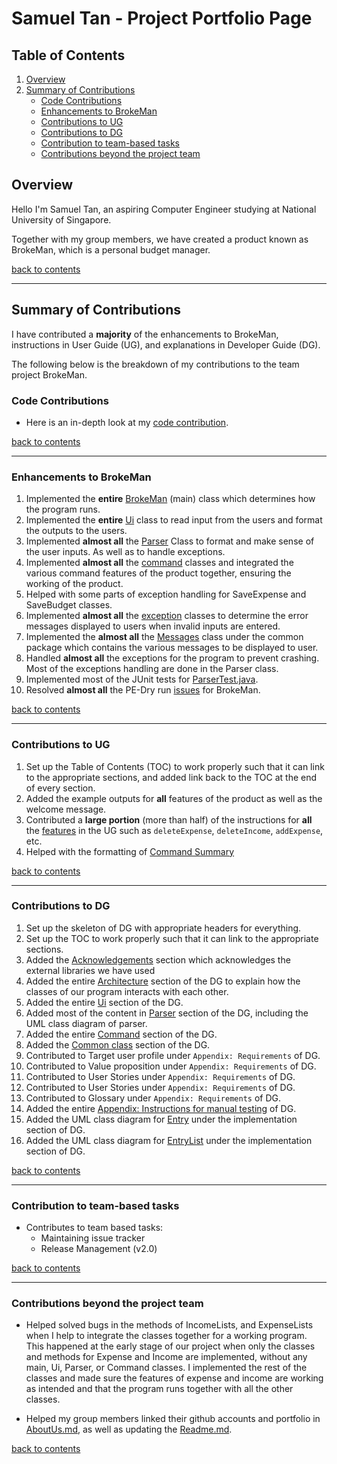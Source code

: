 # Samuel Tan - Project Portfolio Page

## Table of Contents

1. [Overview](#overview)
2. [Summary of Contributions](#summary-of-contributions)
   - [Code Contributions](#code-contributions)
   - [Enhancements to BrokeMan](#enhancements-to-brokeman)
   - [Contributions to UG](#contributions-to-ug)
   - [Contributions to DG](#contributions-to-dg)
   - [Contribution to team-based tasks](#contribution-to-team-based-tasks)
   - [Contributions beyond the project team](#contributions-beyond-the-project-team)

## Overview

Hello I'm Samuel Tan, an aspiring Computer Engineer studying at National University of Singapore.

Together with my group members, we have created a product known as BrokeMan, which is a personal
budget manager. 

[back to contents](#table-of-contents)

---

## Summary of Contributions

I have contributed a **majority** of the enhancements to BrokeMan, instructions in User Guide (UG), and explanations in Developer Guide (DG).

The following below is the breakdown of my contributions to the team project BrokeMan.

### Code Contributions

- Here is an in-depth look at my [code contribution](https://nus-cs2113-ay2223s2.github.io/tp-dashboard/?search=Samueltansw&breakdown=true&sort=groupTitle%20dsc&sortWithin=title&timeframe=commit&mergegroup=&groupSelect=groupByRepos&checkedFileTypes=docs~functional-code~test-code~other&since=2023-02-17&tabOpen=true&tabType=authorship&tabAuthor=Samueltansw&tabRepo=AY2223S2-CS2113-F13-2%2Ftp%5Bmaster%5D&authorshipIsMergeGroup=false&authorshipFileTypes=docs~functional-code~test-code~other&authorshipIsBinaryFileTypeChecked=false&authorshipIsIgnoredFilesChecked=false).

[back to contents](#table-of-contents)

---

### Enhancements to BrokeMan

1. Implemented the **entire** [BrokeMan](https://github.com/AY2223S2-CS2113-F13-2/tp/blob/master/src/main/java/seedu/brokeMan/BrokeMan.java) (main) class which determines how the program runs.
2. Implemented the **entire** [Ui](https://github.com/AY2223S2-CS2113-F13-2/tp/blob/master/src/main/java/seedu/brokeMan/ui/Ui.java) class to read input from the users and format the outputs to the users.
3. Implemented **almost all** the [Parser](https://github.com/AY2223S2-CS2113-F13-2/tp/blob/master/src/main/java/seedu/brokeMan/parser/Parser.java) Class to format and make sense of the user inputs. As well as to handle exceptions.
4. Implemented **almost all** the [command](https://github.com/AY2223S2-CS2113-F13-2/tp/tree/master/src/main/java/seedu/brokeMan/command) classes and integrated the various command features of the product together,
ensuring the working of the product.
5. Helped with some parts of exception handling for SaveExpense and SaveBudget classes.
6. Implemented **almost all** the [exception](https://github.com/AY2223S2-CS2113-F13-2/tp/tree/master/src/main/java/seedu/brokeMan/exception) classes to determine the error messages displayed to users when invalid inputs are entered.
7. Implemented the **almost all** the [Messages](https://github.com/AY2223S2-CS2113-F13-2/tp/blob/master/src/main/java/seedu/brokeMan/common/Messages.java) class under the common package which contains the various messages to be displayed to user.
8. Handled **almost all** the exceptions for the program to prevent crashing.
Most of the exceptions handling are done in the Parser class.
9. Implemented most of the JUnit tests for [ParserTest.java](https://github.com/AY2223S2-CS2113-F13-2/tp/blob/master/src/test/java/seedu/brokeMan/parser/ParserTest.java).
10. Resolved **almost all** the PE-Dry run [issues](https://github.com/AY2223S2-CS2113-F13-2/tp/issues?q=is%3Aissue+is%3Aclosed) for BrokeMan.

[back to contents](#table-of-contents)

---

### Contributions to UG

1. Set up the  Table of Contents (TOC) to work properly such that it can link to the appropriate sections,
and added link back to the TOC at the end of every section.
2. Added the example outputs for **all** features of the product as well as the welcome message.
3. Contributed a **large portion** (more than half) of the instructions for **all** the [features](../UserGuide.md#features) in the UG such as `deleteExpense`, `deleteIncome`, `addExpense`, etc.
4. Helped with the formatting of [Command Summary](../UserGuide.md#command-summary)

[back to contents](#table-of-contents)

---

### Contributions to DG

1. Set up the skeleton of DG with appropriate headers for everything.
2. Set up the TOC to work properly such that it can link to the appropriate sections.
3. Added the [Acknowledgements](../DeveloperGuide.md#acknowledgements) section which acknowledges the external libraries we have used
4. Added the entire [Architecture](../DeveloperGuide.md#architecture)
section of the DG to explain how the classes of our program interacts with each other.
5. Added the entire [Ui](../DeveloperGuide.md#ui-component) section of the DG.
6. Added most of the content in [Parser](../DeveloperGuide.md#parser-component) section of the DG, including the UML class diagram of parser.
7. Added the entire [Command](../DeveloperGuide.md#command-component) section of the DG.
7. Added the [Common class](../DeveloperGuide.md#common-class) section of the DG.
8. Contributed to Target user profile  under `Appendix: Requirements` of DG.
9. Contributed to Value proposition  under `Appendix: Requirements` of DG.
10. Contributed to User Stories under `Appendix: Requirements` of DG.
11. Contributed to User Stories under `Appendix: Requirements` of DG.
12. Contributed to Glossary under `Appendix: Requirements` of DG.
13. Added the entire [Appendix: Instructions for manual testing](../DeveloperGuide.md#appendix-instructions-for-manual-testing) of DG.
14. Added the UML class diagram for [Entry](../DeveloperGuide.md#entry) under the implementation section of DG.
15. Added the UML class diagram for [EntryList](../DeveloperGuide.md#entrylist) under the implementation section of DG.

[back to contents](#table-of-contents)

---

### Contribution to team-based tasks

- Contributes to team based tasks:
  - Maintaining issue tracker
  - Release Management (v2.0)

[back to contents](#table-of-contents)

---

### Contributions beyond the project team

- Helped solved bugs in the methods of IncomeLists, and ExpenseLists when I help to integrate the
classes together for a working program. This happened at the early stage of our project when only the classes and methods for
Expense and Income are implemented, without any main, Ui, Parser, or Command classes. I implemented the rest of the classes and
made sure the features of expense and income are working as intended and that the program runs together with all the other classes.

- Helped my group members linked their github accounts and portfolio in [AboutUs.md](../AboutUs.md), as well as updating the [Readme.md](../README.md).

[back to contents](#table-of-contents)
